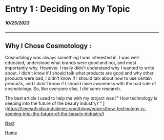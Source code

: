 # Entry 1 : Deciding on My Topic 
##### 10/25/2023
---
## Why I Chose Cosmotology :
Cosmotology was always something I was interested in.  I was well educated, understood what brands were good and not, and most importantly why.  However, I really didn't understand why I wanted to write about.  I didn't know if I should talk what products are good and why other products were bad, I didn't know if I should talk about how to use certain products, and I didn't know if I should raise awareness with the bad side of cosmotology.  So, like everyone else, I did some research.  

The best article I used to help me with my project was [" How technology is seeping into the future of the beauty industry? " ] (https://timesofindia.indiatimes.com/blogs/voices/how-technology-is-seeping-into-the-future-of-the-beauty-industry/)

[Next](entry02.md)

[Home](../README.md)
